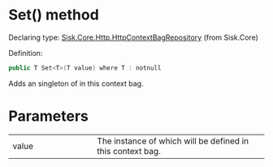 <!--

Copyrights 2023 Sisk Framework - CypherPotato
Published under MIT license

!!! DO NOT EDIT THIS FILE !!!
This file was generated by a tool in the Sisk package. To edit the information in this documentation,
edit the XML documentation present in the Sisk source code.

-->


# Set() method

Declaring type: [Sisk.Core.Http.HttpContextBagRepository](/spec/Sisk.Core.Http.HttpContextBagRepository.md) (from Sisk.Core)


Definition:

```cs
public T Set<T>(T value) where T : notnull
```

Adds an singleton of <typeparamref name="T" /> in this context bag.


# Parameters

<table>
    <tbody>
<tr>
    <td width="33%">value</td>
    <td>The instance of  which will be defined in this context bag.</td>
</tr>
    </tbody>
</table>
